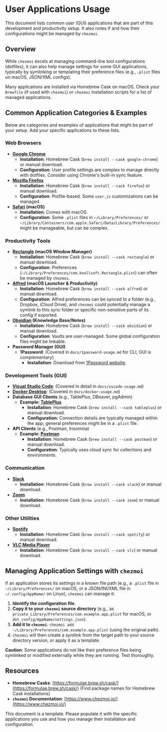# User Applications Usage

This document lists common user (GUI) applications that are part of this development and productivity setup. It also notes if and how their configurations might be managed by `chezmoi`.

## Overview

While `chezmoi` excels at managing command-line tool configurations (dotfiles), it can also help manage settings for some GUI applications, typically by symlinking or templating their preference files (e.g., `.plist` files on macOS, JSON/XML configs).

Many applications are installed via Homebrew Cask on macOS. Check your `Brewfile` (if used with `chezmoi`) or `chezmoi` installation scripts for a list of managed applications.

## Common Application Categories & Examples

Below are categories and examples of applications that might be part of your setup. Add your specific applications to these lists.

### Web Browsers

*   **[Google Chrome](https://www.google.com/chrome/)**
    *   **Installation**: Homebrew Cask (`brew install --cask google-chrome`) or manual download.
    *   **Configuration**: User profile settings are complex to manage directly with dotfiles. Consider using Chrome's built-in sync feature.
*   **[Mozilla Firefox](https://www.mozilla.org/firefox/)**
    *   **Installation**: Homebrew Cask (`brew install --cask firefox`) or manual download.
    *   **Configuration**: Profile-based. Some `user.js` customizations can be managed.
*   **[Safari](https://www.apple.com/safari/) (macOS)**
    *   **Installation**: Comes with macOS.
    *   **Configuration**: Some `.plist` files in `~/Library/Preferences/` or `~/Library/Containers/com.apple.Safari/Data/Library/Preferences/` might be manageable, but can be complex.

### Productivity Tools

*   **[Rectangle](https://rectangleapp.com/) (macOS Window Manager)**
    *   **Installation**: Homebrew Cask (`brew install --cask rectangle`) or manual download.
    *   **Configuration**: Preferences (`~/Library/Preferences/com.knollsoft.Rectangle.plist`) can often be managed by `chezmoi`.
*   **[Alfred](https://www.alfredapp.com/) (macOS Launcher & Productivity)**
    *   **Installation**: Homebrew Cask (`brew install --cask alfred`) or manual download.
    *   **Configuration**: Alfred preferences can be synced to a folder (e.g., Dropbox, iCloud Drive), and `chezmoi` could potentially manage a symlink to this sync folder or specific non-sensitive parts of its config if exported.
*   **[Obsidian](https://obsidian.md/) (Knowledge Base/Notes)**
    *   **Installation**: Homebrew Cask (`brew install --cask obsidian`) or manual download.
    *   **Configuration**: Vaults are user-managed. Some global configuration files might be linkable.
*   **Password Manager (GUI)**
    *   **1Password**: (Covered in `docs/1password-usage.md` for CLI, GUI is complementary)
        *   **Installation**: Download from [1Password website](https://1password.com/downloads/).

### Development Tools (GUI)

*   **[Visual Studio Code](https://code.visualstudio.com/)**: (Covered in detail in `docs/vscode-usage.md`)
*   **[Docker Desktop](https://www.docker.com/products/docker-desktop/)**: (Covered in `docs/docker-usage.md`)
*   **Database GUI Clients** (e.g., TablePlus, DBeaver, pgAdmin)
    *   **Example: [TablePlus](https://tableplus.com/)**
        *   **Installation**: Homebrew Cask (`brew install --cask tableplus`) or manual download.
        *   **Configuration**: Connection details are typically managed within the app; general preferences might be in a `.plist` file.
*   **API Clients** (e.g., Postman, Insomnia)
    *   **Example: [Postman](https://www.postman.com/)**
        *   **Installation**: Homebrew Cask (`brew install --cask postman`) or manual download.
        *   **Configuration**: Typically uses cloud sync for collections and environments.

### Communication

*   **[Slack](https://slack.com/)**
    *   **Installation**: Homebrew Cask (`brew install --cask slack`) or manual download.
*   **[Zoom](https://zoom.us/)**
    *   **Installation**: Homebrew Cask (`brew install --cask zoom`) or manual download.

### Other Utilities

*   **[Spotify](https://www.spotify.com/)**
    *   **Installation**: Homebrew Cask (`brew install --cask spotify`) or manual download.
*   **[VLC Media Player](https://www.videolan.org/vlc/)**
    *   **Installation**: Homebrew Cask (`brew install --cask vlc`) or manual download.

## Managing Application Settings with `chezmoi`

If an application stores its settings in a known file path (e.g., a `.plist` file in `~/Library/Preferences/` on macOS, or a JSON/INI/XML file in `~/.config/AppName/` on Linux), `chezmoi` can manage it:

1.  **Identify the configuration file**.
2.  **Copy it to your `chezmoi` source directory** (e.g., as `private_Library/Preferences/com.example.app.plist` for macOS, or `dot_config/AppName/settings.json`).
3.  **Add it to `chezmoi`**: `chezmoi add ~/Library/Preferences/com.example.app.plist` (using the original path).
4.  `chezmoi` will then create a symlink from the target path to your source directory version, or apply it as a template.

**Caution**: Some applications do not like their preference files being symlinked or modified externally while they are running. Test thoroughly.

## Resources

*   **Homebrew Casks**: [https://formulae.brew.sh/cask/](https://formulae.brew.sh/cask/) (Find package names for Homebrew Cask installations)
*   **`chezmoi` Documentation**: [https://www.chezmoi.io/](https://www.chezmoi.io/)

This document is a template. Please populate it with the specific applications you use and how you manage their installation and configuration.
